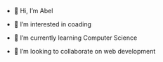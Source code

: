- 👋 Hi, I’m Abel

- 👀 I’m interested in coading

- 🌱 I’m currently learning Computer Science 

- 💞️ I’m looking to collaborate on web development 


